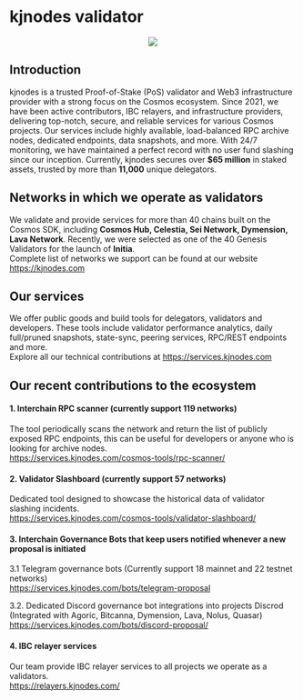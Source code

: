 # kjnodes validator

<p align="center">
  <img src="https://services.kjnodes.com/assets/images/logos/kjnodes.png"><br>
</p>

## Introduction

kjnodes is a trusted Proof-of-Stake (PoS) validator and Web3 infrastructure provider with a strong focus on the Cosmos ecosystem. Since 2021, we have been active contributors, IBC relayers, and infrastructure providers, delivering top-notch, secure, and reliable services for various Cosmos projects. Our services include highly available, load-balanced RPC archive nodes, dedicated endpoints, data snapshots, and more. With 24/7 monitoring, we have maintained a perfect record with no user fund slashing since our inception. Currently, kjnodes secures over **$65 million** in staked assets, trusted by more than **11,000** unique delegators.

## Networks in which we operate as validators

We validate and provide services for more than 40 chains built on the Cosmos SDK, including **Cosmos Hub, Celestia, Sei Network, Dymension, Lava Network**. Recently, we were selected as one of the 40 Genesis Validators for the launch of **Initia**. </br>
Complete list of networks we support can be found at our website https://kjnodes.com

## Our services

We offer public goods and build tools for delegators, validators and developers. These tools include validator performance analytics, daily full/pruned snapshots, state-sync, peering services, RPC/REST endpoints and more.<br> Explore all our technical contributions at https://services.kjnodes.com

## Our recent contributions to the ecosystem

#### 1. Interchain RPC scanner (currently support 119 networks)

The tool periodically scans the network and return the list of publicly exposed RPC endpoints, this can be useful for developers or anyone who is looking for archive nodes.</br>
https://services.kjnodes.com/cosmos-tools/rpc-scanner/

#### 2. Validator Slashboard (currently support 57 networks)

Dedicated tool designed to showcase the historical data of validator slashing incidents.</br>
https://services.kjnodes.com/cosmos-tools/validator-slashboard/

#### 3. Interchain Governance Bots that keep users notified whenever a new proposal is initiated

3.1 Telegram governance bots (Currently support 18 mainnet and 22 testnet networks)</br>
https://services.kjnodes.com/bots/telegram-proposal

3.2. Dedicated Discord governance bot integrations into projects Discrod (Integrated with Agoric, Bitcanna, Dymension, Lava, Nolus, Quasar)</br>
https://services.kjnodes.com/bots/discord-proposal/

#### 4. IBC relayer services

Our team provide IBC relayer services to all projects we operate as a validators.</br>
https://relayers.kjnodes.com/
